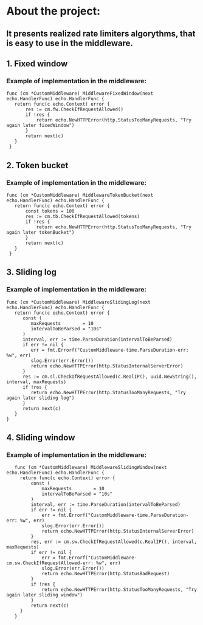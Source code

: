 # About the project:
## It presents realized rate limiters algorythms, that is easy to use in the middleware.
## 1. Fixed window
### Example of implementation in the middleware:
   ```  
   func (cm *CustomMiddleware) MiddlewareFixedWindow(next echo.HandlerFunc) echo.HandlerFunc {
  	  return func(c echo.Context) error {
  		  res := cm.fw.CheckIfRequestAllowed()
  		  if !res {
  			  return echo.NewHTTPError(http.StatusTooManyRequests, "Try again later fixedWindow")
  		  }
  		  return next(c)
  	  }
    }
   ```
## 2. Token bucket
### Example of implementation in the middleware:
   ```
   func (cm *CustomMiddleware) MiddlewareTokenBucket(next echo.HandlerFunc) echo.HandlerFunc {
  	  return func(c echo.Context) error {
  		  const tokens = 100
  		  res := cm.tb.CheckIfRequestAllowed(tokens)
  		  if !res {
  			  return echo.NewHTTPError(http.StatusTooManyRequests, "Try again later tokenBucket")
  		  }
  		  return next(c)
  	  }
    }
   ```
## 3. Sliding log
### Example of implementation in the middleware:
   ```
   func (cm *CustomMiddleware) MiddlewareSlidingLog(next echo.HandlerFunc) echo.HandlerFunc {
      return func(c echo.Context) error {
         const (
            maxRequests        = 10
            intervalToBeParsed = "10s"
         )
         interval, err := time.ParseDuration(intervalToBeParsed)
         if err != nil {
            err = fmt.Errorf("CustomMiddleware-time.ParseDuration-err: %w", err)
            slog.Error(err.Error())
            return echo.NewHTTPError(http.StatusInternalServerError)
         }
         res := cm.sl.CheckIfRequestAllowed(c.RealIP(), uuid.NewString(), interval, maxRequests)
         if !res {
            return echo.NewHTTPError(http.StatusTooManyRequests, "Try again later sliding log")
         }
         return next(c)
      }
   }
   ```
## 4. Sliding window
### Example of implementation in the middleware:
   ```
      func (cm *CustomMiddleware) MiddlewareSlidingWindow(next echo.HandlerFunc) echo.HandlerFunc {
      	return func(c echo.Context) error {
      		const (
      			maxRequests        = 10
      			intervalToBeParsed = "10s"
      		)
      		interval, err := time.ParseDuration(intervalToBeParsed)
      		if err != nil {
      			err = fmt.Errorf("CustomMiddleware-time.ParseDuration-err: %w", err)
      			slog.Error(err.Error())
      			return echo.NewHTTPError(http.StatusInternalServerError)
      		}
      		res, err := cm.sw.CheckIfRequestAllowed(c.RealIP(), interval, maxRequests)
      		if err != nil {
      			err = fmt.Errorf("CustomMiddleware-cm.sw.CheckIfRequestAllowed-err: %w", err)
      			slog.Error(err.Error())
      			return echo.NewHTTPError(http.StatusBadRequest)
      		}
      		if !res {
      			return echo.NewHTTPError(http.StatusTooManyRequests, "Try again later sliding window")
      		}
      		return next(c)
      	}
      }
   ```
